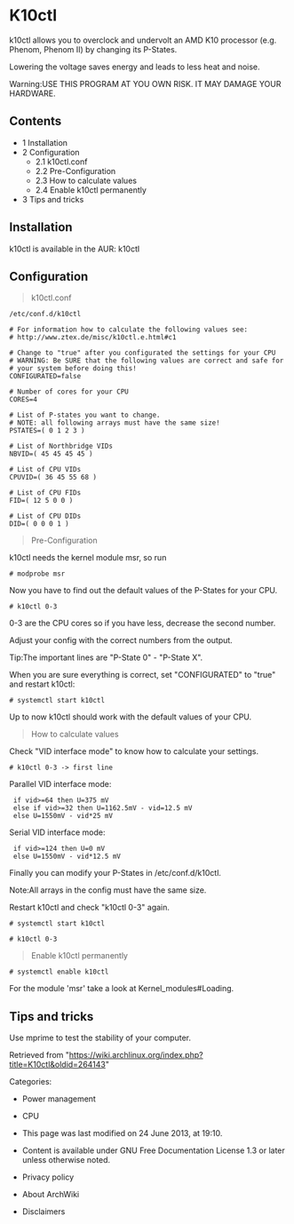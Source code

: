 K10ctl
======

k10ctl allows you to overclock and undervolt an AMD K10 processor (e.g.
Phenom, Phenom II) by changing its P-States.

Lowering the voltage saves energy and leads to less heat and noise.

Warning:USE THIS PROGRAM AT YOU OWN RISK. IT MAY DAMAGE YOUR HARDWARE.

Contents
--------

-   1 Installation
-   2 Configuration
    -   2.1 k10ctl.conf
    -   2.2 Pre-Configuration
    -   2.3 How to calculate values
    -   2.4 Enable k10ctl permanently
-   3 Tips and tricks

Installation
------------

k10ctl is available in the AUR: k10ctl

Configuration
-------------

> k10ctl.conf

    /etc/conf.d/k10ctl

    # For information how to calculate the following values see:
    # http://www.ztex.de/misc/k10ctl.e.html#c1

    # Change to "true" after you configurated the settings for your CPU
    # WARNING: Be SURE that the following values are correct and safe for
    # your system before doing this!
    CONFIGURATED=false

    # Number of cores for your CPU
    CORES=4

    # List of P-states you want to change.
    # NOTE: all following arrays must have the same size!
    PSTATES=( 0 1 2 3 )

    # List of Northbridge VIDs
    NBVID=( 45 45 45 45 )

    # List of CPU VIDs
    CPUVID=( 36 45 55 68 )

    # List of CPU FIDs
    FID=( 12 5 0 0 )

    # List of CPU DIDs
    DID=( 0 0 0 1 )

> Pre-Configuration

k10ctl needs the kernel module msr, so run

    # modprobe msr

Now you have to find out the default values of the P-States for your
CPU.

    # k10ctl 0-3

0-3 are the CPU cores so if you have less, decrease the second number.

Adjust your config with the correct numbers from the output.

Tip:The important lines are "P-State 0" - "P-State X".

When you are sure everything is correct, set "CONFIGURATED" to "true"
and restart k10ctl:

    # systemctl start k10ctl

Up to now k10ctl should work with the default values of your CPU.

> How to calculate values

Check "VID interface mode" to know how to calculate your settings.

    # k10ctl 0-3 -> first line

Parallel VID interface mode:

     if vid>=64 then U=375 mV
     else if vid>=32 then U=1162.5mV - vid=12.5 mV
     else U=1550mV - vid*25 mV

Serial VID interface mode:

     if vid>=124 then U=0 mV
     else U=1550mV - vid*12.5 mV

Finally you can modify your P-States in /etc/conf.d/k10ctl.

Note:All arrays in the config must have the same size.

Restart k10ctl and check "k10ctl 0-3" again.

    # systemctl start k10ctl

    # k10ctl 0-3

> Enable k10ctl permanently

    # systemctl enable k10ctl

For the module 'msr' take a look at Kernel_modules#Loading.

Tips and tricks
---------------

Use mprime to test the stability of your computer.

Retrieved from
"https://wiki.archlinux.org/index.php?title=K10ctl&oldid=264143"

Categories:

-   Power management
-   CPU

-   This page was last modified on 24 June 2013, at 19:10.
-   Content is available under GNU Free Documentation License 1.3 or
    later unless otherwise noted.
-   Privacy policy
-   About ArchWiki
-   Disclaimers
